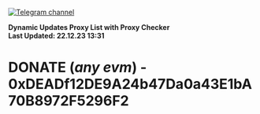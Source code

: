 [![Telegram channel](https://img.shields.io/endpoint?url=https://runkit.io/damiankrawczyk/telegram-badge/branches/master?url=https://t.me/n4z4v0d)](https://t.me/n4z4v0d) 

**Dynamic Updates Proxy List with Proxy Checker**  
**Last Updated: 22.12.23 13:31**

# DONATE (_any evm_) - 0xDEADf12DE9A24b47Da0a43E1bA70B8972F5296F2
